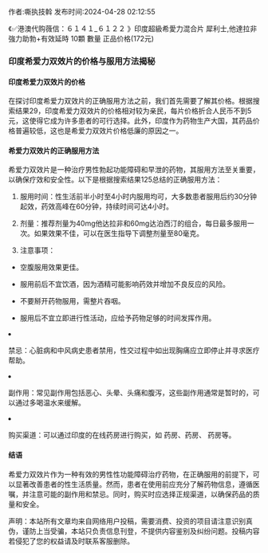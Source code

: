 <p>作者:嘶执技斡 发布时间:2024-04-28 02:12:55</p>
<p>《✅港澳代购薇信：６１４１_６１２２ 》印度超級希愛力混合片 犀利士,他達拉非 強力助勃+有效延時 10顆 數量 正品价格(172元) </p>
									<h3 style></h3><h3 style>印度希爱力双效片的价格与服用方法揭秘</h3><h4 style>印度希爱力双效片的价格</h4><p>在探讨印度希爱力双效片的正确服用方法之前，我们首先需要了解其价格。根据搜索结果29，印度希爱力双效片的价格相对较为亲民，每片价格折合人民币不到5元，这使得它成为许多患者的可行选择。此外，印度作为药物生产大国，其药品价格普遍较低，这也是希爱力双效片价格低廉的原因之一。</p><p></p><h4 style>希爱力双效片的正确服用方法</h4><p>希爱力双效片是一种治疗男性勃起功能障碍和早泄的药物，其服用方法至关重要，以确保疗效和安全性。以下是根据搜索结果125总结的正确服用方法：</p><ol style class><li><p>服用时间：性生活前半小时至4小时内服用均可，大多数患者服用后约30分钟起效，药效高峰在60分钟，持续时间可达4小时。</p></li><li><p>剂量：推荐剂量为40mg他达拉非和60mg达泊西汀的组合，每日最多服用一次。如果效果不佳，可以在医生指导下调整剂量至80毫克。</p></li><li><p>注意事项：</p></li></ol><ul style class><li><p>空腹服用效果更佳。</p></li><li><p>服用前后不宜饮酒，因为酒精可能影响药效并增加不良反应的风险。</p></li><li><p>不要掰开药物服用，需整片吞咽。</p></li><li><p>服用后不宜立即进行性活动，应给予药物足够的时间发挥作用。</p></li></ul><li><p>禁忌：心脏病和中风病史患者禁用，性交过程中如出现胸痛应立即停止并寻求医疗帮助。</p></li><li><p>副作用：常见副作用包括恶心、头晕、头痛和腹泻，这些副作用通常是暂时的，可以通过多喝温水来缓解。</p></li><li><p>购买渠道：可以通过印度的在线药房进行购买，如 药房、药房、 药房等。</p></li><h4 style>结语</h4><p>希爱力双效片作为一种有效的男性性功能障碍治疗药物，在正确服用的前提下，可以显著改善患者的性生活质量。然而，患者在使用前应充分了解药物信息，遵循医嘱，并注意可能的副作用和禁忌。同时，购买时应选择正规渠道，以确保药品的质量和安全。</p><p></p><p></p>				声明：本站所有文章均来自网络用户投稿，需要消费、投资的项目请注意识别真伪，谨防上当受骗，本站只负责信息刊登，不提供内容鉴别及纠纷问题。投稿内容若侵犯了您的权益请及时联系客服删除。				

